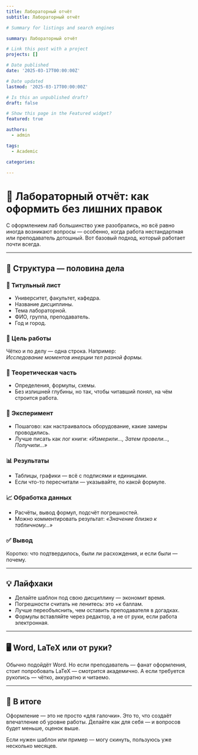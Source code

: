```yaml
---
title: Лабораторный отчёт
subtitle: Лабораторный отчёт

# Summary for listings and search engines

summary: Лабораторный отчёт

# Link this post with a project
projects: []

# Date published
date: '2025-03-17T00:00:00Z'

# Date updated
lastmod: '2025-03-17T00:00:00Z'

# Is this an unpublished draft?
draft: false

# Show this page in the Featured widget?
featured: true

authors:
  - admin

tags:
  - Academic

categories:
  
---
```


# 📘 Лабораторный отчёт: как оформить без лишних правок

С оформлением лаб большинство уже разобрались, но всё равно иногда возникают вопросы — особенно, когда работа нестандартная или преподаватель дотошный. Вот базовый подход, который работает почти всегда.

---

## 🧱 Структура — половина дела

### 📄 Титульный лист
- Университет, факультет, кафедра.
- Название дисциплины.
- Тема лабораторной.
- ФИО, группа, преподаватель.
- Год и город.

### 🎯 Цель работы
Чётко и по делу — одна строка. Например:  
*Исследование моментов инерции тел разной формы.*

### 🧠 Теоретическая часть
- Определения, формулы, схемы.
- Без излишней глубины, но так, чтобы читавший понял, на чём строится работа.

### 🔬 Эксперимент
- Пошагово: как настраивалось оборудование, какие замеры проводились.
- Лучше писать как лог книги: *«Измерили…, Затем провели…, Получили…»*

### 📊 Результаты
- Таблицы, графики — всё с подписями и единицами.
- Если что-то пересчитали — указывайте, по какой формуле.

### 📈 Обработка данных
- Расчёты, вывод формул, подсчёт погрешностей.
- Можно комментировать результат: *«Значение близко к табличному…»*

### ✅ Вывод
Коротко: что подтвердилось, были ли расхождения, и если были — почему.

---

## 💡 Лайфхаки

- Делайте шаблон под свою дисциплину — экономит время.
- Погрешности считать не ленитесь: это +к баллам.
- Лучше переобъяснить, чем оставить преподавателя в догадках.
- Формулы вставляйте через редактор, а не от руки, если работа электронная.

---

## 🖥️ Word, LaTeX или от руки?

Обычно подойдёт Word. Но если преподаватель — фанат оформления, стоит попробовать LaTeX — смотрится академично. А если требуется рукопись — чётко, аккуратно и читаемо.

---

## 🧾 В итоге

Оформление — это не просто «для галочки». Это то, что создаёт впечатление об уровне работы. Делайте как для себя — и вопросов будет меньше, оценок выше.

Если нужен шаблон или пример — могу скинуть, пользуюсь уже несколько месяцев.

